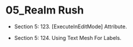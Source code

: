 # 05_Realm Rush

* Section 5: 123. [ExecuteInEditMode] Attribute.

* Section 5: 124. Using Text Mesh For Labels.
 
